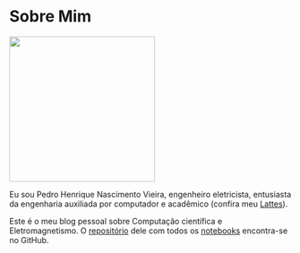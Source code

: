 # Sobre Mim

<img alt="" class="avatar width-full height-full avatar-before-user-status" src="https://avatars2.githubusercontent.com/u/12721801?s=460&amp;v=4" width="260" height="260">

Eu sou Pedro Henrique Nascimento Vieira, engenheiro eletricista, entusiasta da engenharia auxiliada por computador e acadêmico (confira meu [Lattes](http://lattes.cnpq.br/2170578643976157)).

Este é o meu blog pessoal sobre Computação científica e Eletromagnetismo. O [repositório](https://github.com/pedrohnv/pedrohnv.github.io) dele com todos os [notebooks](https://github.com/pedrohnv/pedrohnv.github.io/tree/master/notebooks) encontra-se no GitHub.
